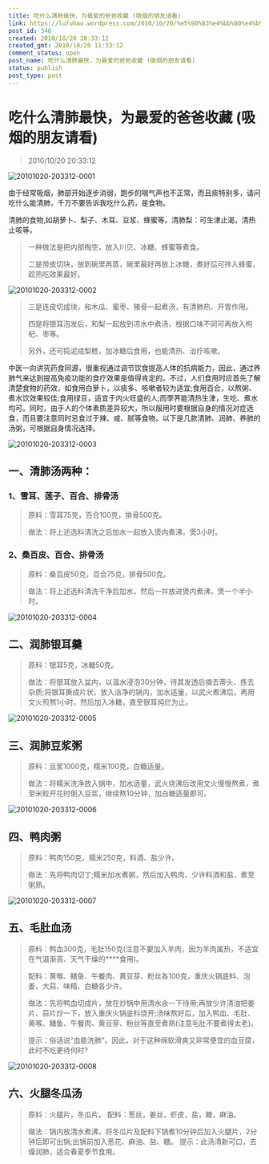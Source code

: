 ```yaml
---
title: 吃什么清肺最快，为最爱的爸爸收藏 (吸烟的朋友请看)
link: https://lufuhao.wordpress.com/2010/10/20/%e5%90%83%e4%bb%80%e4%b9%88%e6%b8%85%e8%82%ba%e6%9c%80%e5%bf%ab%ef%bc%8c%e4%b8%ba%e6%9c%80%e7%88%b1%e7%9a%84%e7%88%b8%e7%88%b8%e6%94%b6%e8%97%8f-%e5%90%b8%e7%83%9f%e7%9a%84%e6%9c%8b%e5%8f%8b%e8%af%b7/
post_id: 346
created: 2010/10/20 20:33:12
created_gmt: 2010/10/20 11:33:12
comment_status: open
post_name: 吃什么清肺最快，为最爱的爸爸收藏 (吸烟的朋友请看)
status: publish
post_type: post
---
```


# 吃什么清肺最快，为最爱的爸爸收藏 (吸烟的朋友请看)

> 2010/10/20 20:33:12

 

![20101020-203312-0001](/assets/images/20101020-203312-0001.jpeg)

由于经常吸烟，肺部开始逐步消弱，跑步的喘气声也不正常，而且痰特别多，请问吃什么能清肺，千万不要告诉我吃什么药，是食物。

清肺的食物,如胡萝卜、梨子、木耳、豆浆、蜂蜜等。清肺梨：可生津止渴，清热止咳等。

> 一种做法是把内部掏空，放入川贝、冰糖、蜂蜜等煮食。
> 
> 二是带皮切块，放到碗里再蒸，碗里最好再放上冰糖，煮好后可拌入蜂蜜，趁热吃效果最好。

![20101020-203312-0002](/assets/images/20101020-203312-0002.jpeg)

> 三是连皮切成块，和木瓜、蜜枣、猪骨一起煮汤，有清肺热、开胃作用。
> 
> 四是将银耳泡发后，和梨一起放到凉水中煮汤，根据口味不同可再放入枸杞、枣等。
> 
> 另外，还可捣泥成梨糕，加冰糖后食用，也能清热、治疗咳嗽。

中医一向讲究药食同源，很重视通过调节饮食提高人体的抗病能力，因此，通过养肺气来达到提高免疫功能的食疗效果是值得肯定的。不过，人们食用时应首先了解清楚食物的药效，如食用白萝卜，以痰多、咳嗽者较为适宜;食用百合，以熬粥、煮水饮效果较佳;食用绿豆，适宜于内火旺盛的人;而荸荠能清热生津，生吃、煮水均可。同时，由于人的个体素质差异较大，所以服用时要根据自身的情况对症选食，而且要注意同时忌食过于辣、咸、腻等食物。以下是几款清肺、润肺、养肺的汤粥，可根据自身情况选择。

![20101020-203312-0003](/assets/images/20101020-203312-0003.jpeg)

## 一、清肺汤两种：

### 1、雪耳、莲子、百合、排骨汤

> 原料：雪耳75克，百合100克，排骨500克。 
> 
> 做法：将上述选料清洗之后加水一起放入煲内煮沸，煲3小时。

### 2、桑百皮、百合、排骨汤

>原料：桑百皮50克，百合75克，排骨500克。
> 
> 做法：将上述选料清洗干净后加水，然后一并放进煲内煮沸，煲一个半小时。

![20101020-203312-0004](/assets/images/20101020-203312-0004.jpeg)

## 二、润肺银耳羹

> 原料：银耳5克，冰糖50克。
> 
> 做法：将银耳放入盆内，以温水浸泡30分钟，待其发透后摘去蒂头、拣去杂质;将银耳撕成片状，放入洁净的锅内，加水适量，以武火煮沸后，再用文火煎熬1小时，然后加入冰糖，直至银耳炖烂为止。

![20101020-203312-0005](/assets/images/20101020-203312-0005.jpeg)

## 三、润肺豆浆粥

> 原料：豆浆1000克，糯米100克，白糖适量。
> 
> 做法：将糯米洗净放入锅中，加水适量，武火烧沸后改用文火慢慢熬煮，煮至米粒开花时倒入豆浆，继续熬10分钟，加白糖适量即可。

![20101020-203312-0006](/assets/images/20101020-203312-0006.jpeg)

## 四、鸭肉粥

> 原料：鸭肉150克，糯米250克，料酒、盐少许。
> 
> 做法：先将鸭肉切丁;糯米加水煮粥，然后加入鸭肉、少许料酒和盐，煮至粥熟。

![20101020-203312-0007](/assets/images/20101020-203312-0007.jpeg)

## 五、毛肚血汤

> 原料：鸭血300克，毛肚150克(注意不要加入羊肉，因为羊肉属热，不适宜在气温渐高、天气干燥的****食用)。
> 
> 配料：黄喉、鳝鱼、午餐肉、黄豆芽、粉丝各100克，重庆火锅底料、泡姜、大蒜、味精、白糖各少许。
> 
> 做法：先将鸭血切成片，放在炒锅中用清水氽一下待用;再放少许清油把姜片、蒜片炒一下，放入重庆火锅底料烧开;汤味熬好后，加入鸭血、毛肚、黄喉、鳝鱼、午餐肉、黄豆芽、粉丝等直至煮熟(注意毛肚不要煮得太老)。
> 
> 提示：俗话说“血能洗肺”。因此，对于这种绵软滑爽又非常便宜的血豆腐，此时不吃更待何时?

![20101020-203312-0008](/assets/images/20101020-203312-0008.jpeg)

## 六、火腿冬瓜汤

> 原料：火腿片，冬瓜片。 配料：葱丝，姜丝，虾皮，盐，糖，麻油。
> 
> 做法：锅内放清水煮沸，将冬瓜片及配料下锅煮10分钟后加入火腿片，2分钟后即可出锅;出锅前加入葱花、麻油、盐、糖。 提示：此汤清新可口，去燥润肺，适合春夏季节食用。
